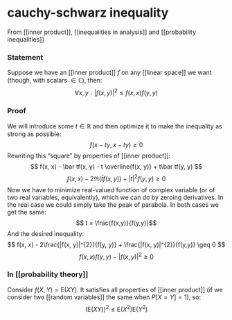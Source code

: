 # cauchy-schwarz inequality
From [[inner product]], [[inequalities in analysis]] and [[probability inequalities]]

### Statement
Suppose we have an [[inner product]] $f$ on any [[linear space]] we want (though, with scalars $\in \mathbb{C}$), then:
$$ \forall x, y : |f(x,y)|^{2} \leq f(x,x)f(y,y) $$
### Proof
We will introduce some $t \in \mathbb{R}$ and then optimize it to make the inequality as strong as possible:
$$ f(x-ty, x-ty) \geq 0 $$
Rewriting this “square” by properties of [[inner product]]:
$$ f(x, x) - \bar tf(x, y) - t \overline{f(x, y)} + t\bar tf(y, y) $$
$$ f(x, x) - 2\Re(\bar t f(x, y)) + |t|^{2}f(y,y) \geq 0$$
Now we have to minimize real-valued function of complex variable (or of two real variables, equivalently), which we can do by zeroing derivatives. In the real case we could simply take the peak of parabola. In both cases we get the same: 
$$ t = \frac{f(x,y)}{f(y,y)}$$
And the desired inequality:
$$ f(x, x) - 2\frac{|f(x, y)|^{2}}{f(y, y)} + \frac{|f(x, y)|^{2}}{f(y,y)} \geq 0 $$
$$ f(x, x)f(y, y) - |f(x,y)|^{2}\geq 0$$

### In [[probability theory]]
Consider $f(X, Y) = \mathrm{E}(XY)$. It satisfies all properties of [[inner product]] (if we consider two [[random variables]] the same when $P[X=Y]=1$), so:
$$ (\mathrm{E}(XY))^{2}\leq \mathrm{E}(X^2)\mathrm{E}(Y^2)$$